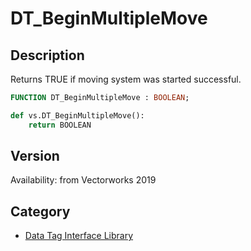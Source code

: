 # DT_BeginMultipleMove

## Description
Returns TRUE if moving system was started successful.

```pascal
FUNCTION DT_BeginMultipleMove : BOOLEAN;
```

```python
def vs.DT_BeginMultipleMove():
    return BOOLEAN
```

## Version
Availability: from Vectorworks 2019

## Category
* [Data Tag Interface Library](../Categories/Data%20Tag%20Interface%20Library.md)

